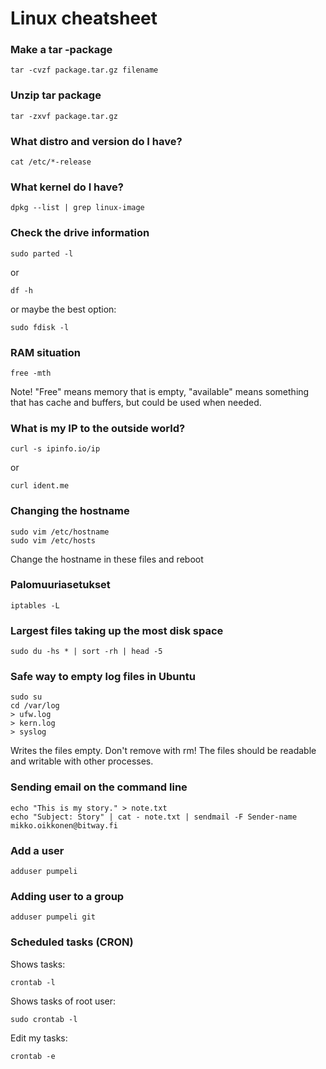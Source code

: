 # Linux cheatsheet


### Make a tar -package
 	tar -cvzf package.tar.gz filename

### Unzip tar package
	tar -zxvf package.tar.gz

### What distro and version do I have?
	cat /etc/*-release

### What kernel do I have?
	dpkg --list | grep linux-image

### Check the drive information
	sudo parted -l

or

	df -h

or maybe the best option:

	sudo fdisk -l

### RAM situation
	free -mth

Note! "Free" means memory that is empty, "available" means something that has cache and buffers, but could be used when needed.

### What is my IP to the outside world?
	curl -s ipinfo.io/ip

or

	curl ident.me
	
### Changing the hostname

	sudo vim /etc/hostname
	sudo vim /etc/hosts

Change the hostname in these files and reboot

### Palomuuriasetukset

	iptables -L


### Largest files taking up the most disk space

	sudo du -hs * | sort -rh | head -5

### Safe way to empty log files in Ubuntu
	sudo su
	cd /var/log
	> ufw.log
	> kern.log
	> syslog

Writes the files empty. Don't remove with rm! The files should be readable and writable with other processes.

### Sending email on the command line
	echo "This is my story." > note.txt
	echo "Subject: Story" | cat - note.txt | sendmail -F Sender-name mikko.oikkonen@bitway.fi


### Add a user
	adduser pumpeli

### Adding user to a group
	adduser pumpeli git


### Scheduled tasks (CRON)

Shows tasks:

	crontab -l

Shows tasks of root user:
	
	sudo crontab -l

Edit my tasks:
	
	crontab -e

